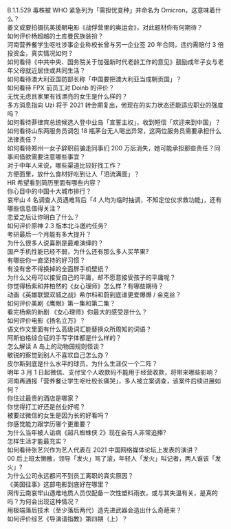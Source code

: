 B.1.1.529 毒株被 WHO 紧急列为「需担忧变种」并命名为 Omicron，这意味着什么？  
姜文或要拍摄抗美援朝电影《战俘营里的奥运会》，对此题材你有何期待？  
如何评价杨超越的土库曼民族装扮？  
河南营养餐学生呕吐涉事企业称校长曾与另一企业签 20 年合同，违约需赔付 3 倍投资金，真实情况如何？  
如何看待《中共中央、国务院关于加强新时代老龄工作的意见》鼓励成年子女与老年父母就近居住或共同生活？  
如何看待澳大利亚国防部长称「中国要把澳大利亚当成朝贡国」？  
如何看待 FPX 前员工对 Doinb 的评价？  
无忧无虑且家里有钱漂亮的女生是什么样的？  
多方消息指向 Uzi 将于 2021 转会期复出，他现在的实力状态还能适应职业的强度吗？  
如何看待菲律宾总统候选人登中业岛「宣誓主权」，收到短信「欢迎来到中国」？  
如何看待山东两服务员调包 18 瓶茅台无人喝出异常，这两位服务员需要承担什么法律责任？  
如何看待郑州一女子辞职前骗走同事们 200 万后消失，她可能承担那些责任？同事间借款需要注意哪些事宜？  
对于中年人来说，哪些渠道比较好找工作？  
方便面里，放什么食材好吃到让人「泪流满面」？  
HR 希望看到简历里面有哪些内容？  
你心目中的中国十大城市排行？  
哀牢山 4 名调查人员遇难背后「4 人均为临时抽调，不知定位仪求救功能」，还有哪些信息值得关注？  
恋爱之后让你明白了什么？  
如何评价原神 2.3 版本北斗邀约任务?  
考研最后一个月能有多大提升？  
为什么很多人说喜剧是最难演绎的？  
国产手机性能已经不弱，为什么还有那么多人买苹果?  
有哪些你一直坚持的好习惯？  
有没有舍不得换掉的全面屏手机壁纸？  
为什么父母可以接受自己的平庸，却不愿意接受孩子的平庸呢？  
你觉得杨紫和井柏然的《女心理师》怎么样？有哪些期待？  
动画《英雄联盟双城之战》希尔科和蔚到底谁更爱爆爆 / 金克丝？  
如何评价美剧《鹰眼》第一集和第二集？  
看完杨紫的新剧 《女心理师》你最大的感受是什么？  
如何评价电影《扬名立万》？  
语文作文里面有什么高级词汇能替换众所周知的词语？  
阿斯伯格综合征的手写字体都是什么样的？  
怎么解读 A 岛上的动物园规则怪谈？  
敏锐的察觉到别人不喜欢自己怎么办？  
皮尔斯到底是什么水平的球员，为什么生涯仅一个二阵？  
明年 3 月 1 日起微信、支付宝个人收款码不能用于经营收款，将带来哪些影响？  
河南再通报「营养餐让学生呕吐校长痛哭」，多人被立案调查，该案件后续进展如何？  
你住过最贵的酒店是哪家？  
你觉得打工好还是创业好呢？  
被要过微信的女生是因为长的好看吗？  
你感觉能力跟学历哪个更重要？  
为什么当年被人诟病《超凡蜘蛛侠 2》现在会有人非常追捧?  
怎样生活才能最充实？  
如何看待张艺兴作为艺人代表在 2021 中国网络媒体论坛上发表的演讲？  
00 后上班太懒散，领导「发火」骂了滚，年轻人「发火」叫记者，两人谁该「发火」?  
为什么公司永远都问不到员工离职的真实原因？  
《美国往事》这部电影到底好在哪里？  
网传云南哀牢山遇难地质人员仅配备一次性塑料雨衣，或与其失温有关，是真的吗？为何会出现这种情况？  
用极端落后技术（至少落后两代）造先进武器会造出什么奇葩来？  
如何评价综艺《导演请指教》第四期（上）？  
